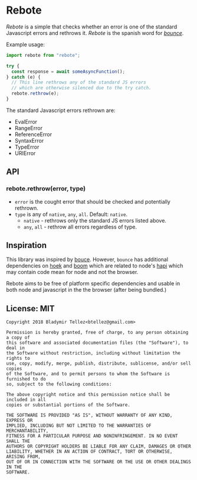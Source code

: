 # Rebote

_Rebote_ is a simple that checks whether an error is one of the standard 
Javascript errors and rethrows it. _Rebote_ is the spanish word for 
[_bounce_](#inspiration).

Example usage:

```javascript
import rebote from "rebote";

try {
  const response = await someAsyncFunction();
} catch (e) {
  // This line rethrows any of the standard JS errors
  // which are otherwise silenced due to the try catch.
  rebote.rethrow(e);
}
```

The standard Javascript errors rethrown are:

- EvalError
- RangeError
- ReferenceError
- SyntaxError
- TypeError
- URIError

## API

### rebote.rethrow(error, type)
- `error` is the cought error that should be checked and potentially rethrown.
- `type` is any of `native`, `any`, `all`. Default: `native`.
  - `native` - rethrows only the standard JS errors listed above.
  - `any`, `all` - rethrow all errors regardless of type.

## Inspiration

This library was inspired by [bouce](https://www.npmjs.com/package/bounce). However, 
`bounce` has additional dependencies on [hoek](https://www.npmjs.com/package/hoek) 
and [boom](https://www.npmjs.com/package/boom) which are related to node's 
[hapi](https://www.npmjs.com/package/hapi) which may contain code mean for node and 
not the browser.

Rebote aims to be free of platform specific dependencies and usable in both node and 
javascript in the the browser (after being bundled.)

## License: MIT
```
Copyright 2018 Bladymir Tellez<btellez@gmail.com>

Permission is hereby granted, free of charge, to any person obtaining a copy of 
this software and associated documentation files (the "Software"), to deal in 
the Software without restriction, including without limitation the rights to 
use, copy, modify, merge, publish, distribute, sublicense, and/or sell copies 
of the Software, and to permit persons to whom the Software is furnished to do 
so, subject to the following conditions:

The above copyright notice and this permission notice shall be included in all 
copies or substantial portions of the Software.

THE SOFTWARE IS PROVIDED "AS IS", WITHOUT WARRANTY OF ANY KIND, EXPRESS OR 
IMPLIED, INCLUDING BUT NOT LIMITED TO THE WARRANTIES OF MERCHANTABILITY, 
FITNESS FOR A PARTICULAR PURPOSE AND NONINFRINGEMENT. IN NO EVENT SHALL THE 
AUTHORS OR COPYRIGHT HOLDERS BE LIABLE FOR ANY CLAIM, DAMAGES OR OTHER 
LIABILITY, WHETHER IN AN ACTION OF CONTRACT, TORT OR OTHERWISE, ARISING FROM, 
OUT OF OR IN CONNECTION WITH THE SOFTWARE OR THE USE OR OTHER DEALINGS IN THE 
SOFTWARE.
```
